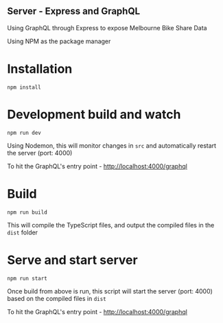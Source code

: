 
## Server - Express and GraphQL

Using GraphQL through Express to expose Melbourne Bike Share Data

Using NPM as the package manager

# Installation
`npm install`

# Development build and watch
`npm run dev`

Using Nodemon, this will monitor changes in `src` and automatically restart the server (port: 4000)

To hit the GraphQL's entry point - [http://localhost:4000/graphql](http://localhost:4000/graphql)

# Build
`npm run build`

This will compile the TypeScript files, and output the compiled files in the `dist` folder

# Serve and start server
`npm run start`

Once build from above is run, this script will start the server (port: 4000) based on the compiled files in `dist`

To hit the GraphQL's entry point - [http://localhost:4000/graphql](http://localhost:4000/graphql)

